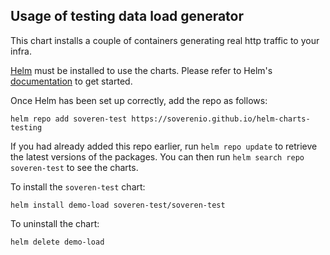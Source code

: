 ## Usage of testing data load generator

This chart installs a couple of containers generating real http traffic to your infra.

[Helm](https://helm.sh) must be installed to use the charts.  Please refer to
Helm's [documentation](https://helm.sh/docs) to get started.

Once Helm has been set up correctly, add the repo as follows:

    helm repo add soveren-test https://soverenio.github.io/helm-charts-testing

If you had already added this repo earlier, run `helm repo update` to retrieve
the latest versions of the packages.  You can then run `helm search repo
soveren-test` to see the charts.

To install the `soveren-test` chart:

    helm install demo-load soveren-test/soveren-test

To uninstall the chart:

    helm delete demo-load
